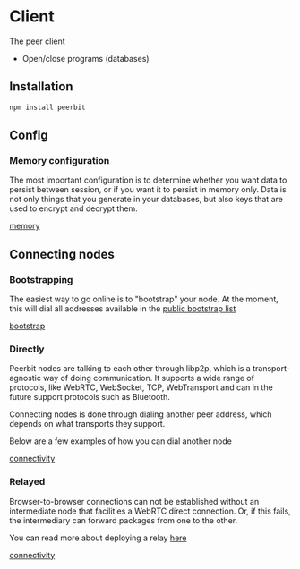 # Client 
The peer client
- Open/close programs (databases)

## Installation 
```sh
npm install peerbit
```

## Config

### Memory configuration

The most important configuration is to determine whether you want data to persist between session, or if you want it to persist in memory only.
Data is not only things that you generate in your databases, but also keys that are used to encrypt and decrypt them.

[memory](./example.ts ':include :type=code :fragment=memory')


## Connecting nodes

### Bootstrapping
The easiest way to go online is to "bootstrap" your node. At the moment, this will dial all addresses available in the [public bootstrap list](https://github.com/dao-xyz/peerbit-bootstrap/blob/master/bootstrap.env)

[bootstrap](./bootstrap.ts ':include')


### Directly

Peerbit nodes are talking to each other through libp2p, which is a transport-agnostic way of doing communication. It supports a wide range of protocols, like WebRTC, WebSocket, TCP, WebTransport and can in the future support protocols such as Bluetooth.


Connecting nodes is done through dialing another peer address, which depends on what transports they support.

Below are a few examples of how you can dial another node 

[connectivity](./connectivity-direct.ts ':include')



### Relayed

Browser-to-browser connections can not be established without an intermediate node that facilities a WebRTC direct connection. Or, if this fails, the intermediary can forward packages from one to the other.

You can read more about deploying a relay [here](./deployment/server-node.md)

[connectivity](./connectivity-relay.ts ':include')

